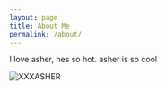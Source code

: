 ```yaml
---
layout: page
title: About Me
permalink: /about/
---
```


I love asher, hes so hot. asher is so cool 

![XXXASHER](/home/kkcbal/vscode/madeacopy/images/asher.jpg)